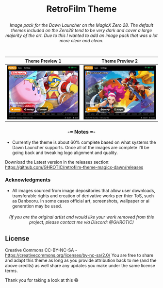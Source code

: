 # **<p align=center>RetroFilm Theme</p>**

*<p align=center> Image pack for the Dawn Launcher on the MagicX Zero 28. The default themes included on the Zero28 tend to be very dark and cover a large majority of the art. Due to this I wanted to add an image pack that was a lot more clear and clean.</p>*

<br>

| Theme Preview 1 | Theme Preview 2 |
| -- | -- |
| ![Preview Screenshot 1](https://github.com/GHROTIC/retrofilm-theme-magicx-dawn/blob/main/assets/preview/preview_ss1.jpg) | ![Preview Screenshot 2](https://github.com/GHROTIC/retrofilm-theme-magicx-dawn/blob/main/assets/preview/preview_ss2.jpg) |


### **<p align=center>-= Notes =-</p>**

* Currently the theme is about 60% complete based on what systems the Dawn Launcher supports. Once all of the images are complete I'll be going back and tweaking logo alignment and quality.

Download the Latest version in the releases section: https://github.com/GHROTIC/retrofilm-theme-magicx-dawn/releases



### **Acknowledgments**
* All images sourced from image depositories that allow user downloads, transferable rights and creation of derivative works per thier ToS, such as Danbooru. In some cases official art, screenshots, wallpaper or ai generation may be used.
###### *<p align=center>(If you are the original artist and would like your work removed from this project, please contact me via Discord: @GHROTIC)</p>*

## **License**
Creative Commons CC-BY-NC-SA - https://creativecommons.org/licenses/by-nc-sa/2.0/
You are free to share and adapt this theme as long as you provide attribution back to me (and the above credits) as well share any updates you make under the same license terms.

Thank you for taking a look at this 😄
